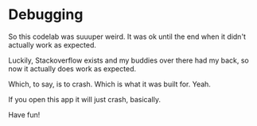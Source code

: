 # Debugging

So this codelab was suuuper weird. It was ok until the end when it didn't actually work as expected.

Luckily, Stackoverflow exists and my buddies over there had my back, so now it actually does work as expected. 

Which, to say, is to crash. Which is what it was built for. Yeah. 

If you open this app it will just crash, basically.

Have fun!